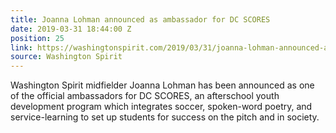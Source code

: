 ```yaml
---
title: Joanna Lohman announced as ambassador for DC SCORES
date: 2019-03-31 18:44:00 Z
position: 25
link: https://washingtonspirit.com/2019/03/31/joanna-lohman-announced-as-ambassador-for-dc-scores/
source: Washington Spirit
---
```


Washington Spirit midfielder Joanna Lohman has been announced as one of the official ambassadors for DC SCORES, an afterschool youth development program which integrates soccer, spoken-word poetry, and service-learning to set up students for success on the pitch and in society.